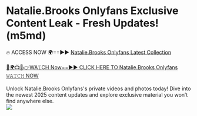 # Natalie.Brooks Onlyfans Exclusive Content Leak - Fresh Updates! (m5md)

🔥 ACCESS NOW 🌍==►► <a href="https://tinyurl.com/kvy9nzfs" rel="nofollow">Natalie.Brooks Onlyfans Latest Collection</a>
<br><br>
[🔴🌍📺📱👉WA𝚃CH Now==►► CLICK HERE TO Natalie.Brooks Onlyfans 𝚆𝙰𝚃𝙲𝙷 NOW](https://tinyurl.com/kvy9nzfs)
<br><br>
Unlock Natalie.Brooks Onlyfans's private videos and photos today! Dive into the newest 2025 content updates and explore exclusive material you won’t find anywhere else.
<br>
<a href="https://tinyurl.com/kvy9nzfs" rel="nofollow" data-target="animated-image.originalLink"><img src="https://camo.githubusercontent.com/8a4f000d20f83aca3bf7ec5f350d767afa0574a8a352519fd8cfa583a6f93a33/68747470733a2f2f692e696d6775722e636f6d2f644a486b345a712e676966" data-canonical-src="https://i.imgur.com/dJHk4Zq.gif" style="max-width: 100%; display: inline-block;" data-target="animated-image.originalImage"></a>
<br>
